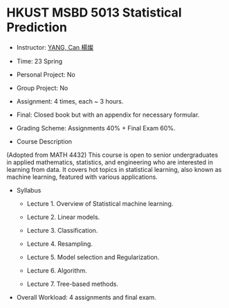 # HKUST MSBD 5013 Statistical Prediction

- Instructor: [YANG, Can 楊燦](https://sites.google.com/site/eeyangc/)

- Time: 23 Spring

- Personal Project: No

- Group Project: No

- Assignment: 4 times, each ~ 3 hours.

- Final: Closed book but with an appendix for necessary formular.

- Grading Scheme: Assignments 40% + Final Exam 60%.

- Course Description

(Adopted from MATH 4432) This course is open to senior undergraduates in applied mathematics, statistics, and engineering who are interested in learning from data. It covers hot topics in statistical learning, also known as machine learning, featured with various applications. 

- Syllabus

    - Lecture 1. Overview of Statistical machine learning.
    
    - Lecture 2. Linear models. 

    - Lecture 3. Classification. 

    - Lecture 4. Resampling. 

    - Lecture 5. Model selection and Regularization. 

    - Lecture 6. Algorithm. 

    - Lecture 7. Tree-based methods.

- Overall Workload: 4 assignments and final exam.
